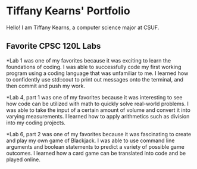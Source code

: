 # Tiffany Kearns' Portfolio

Hello! I am Tiffany Kearns, a computer science major at CSUF.

## Favorite CPSC 120L Labs
*Lab 1 was one of my favorites because it was exciting to learn the foundations of coding. I was able to successfully code my first working program using a coding language that was unfamiliar to me. I learned how to confidently use std::cout to print out messages onto the terminal, and then commit and push my work.

*Lab 4, part 1 was one of my favorites because it was interesting to see how code can be utilized with math to quickly solve real-world problems. I was able to take the input of a certain amount of volume and convert it into varying measurements. I learned how to apply arithmetics such as division into my coding projects.

*Lab 6, part 2 was one of my favorites because it was fascinating to create and play my own game of Blackjack. I was able to use command line arguments and boolean statements to predict a variety of possible game outcomes. I learned how a card game can be translated into code and be played online.